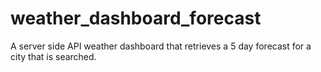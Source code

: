 # weather_dashboard_forecast
A server side API weather dashboard that retrieves a 5 day forecast for a city that is searched.
